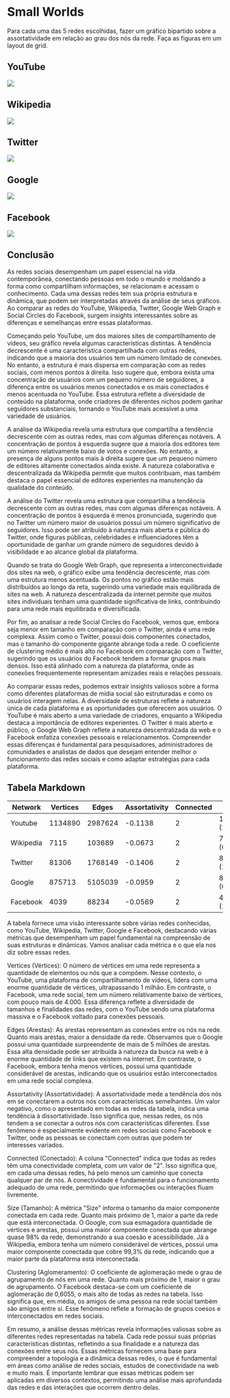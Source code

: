 # Small Worlds

Para cada uma das 5 redes escolhidas, fazer um gráfico bipartido
sobre a assortatividade em relação ao grau dos nós da rede. Faça
as figuras em um layout de grid. 

## YouTube
<img src="https://github.com/pedrojot4/AED2/blob/main/SmallWorlds/graficos/Youtube.png">

## Wikipedia
<img src="https://github.com/pedrojot4/AED2/blob/main/SmallWorlds/graficos/Wikipedia.png">

## Twitter
<img src="https://github.com/pedrojot4/AED2/blob/main/SmallWorlds/graficos/Twitter.png">

## Google
<img src="https://github.com/pedrojot4/AED2/blob/main/SmallWorlds/graficos/Google.png">

## Facebook
<img src="https://github.com/pedrojot4/AED2/blob/main/SmallWorlds/graficos/Facebook.png">

## Conclusão

As redes sociais desempenham um papel essencial na vida contemporânea, conectando pessoas em todo o mundo e moldando a forma como compartilham informações, se relacionam e acessam o conhecimento. Cada uma dessas redes tem sua própria estrutura e dinâmica, que podem ser interpretadas através da análise de seus gráficos. Ao comparar as redes do YouTube, Wikipedia, Twitter, Google Web Graph e Social Circles do Facebook, surgem insights interessantes sobre as diferenças e semelhanças entre essas plataformas.

Começando pelo YouTube, um dos maiores sites de compartilhamento de vídeos, seu gráfico revela algumas características distintas. A tendência decrescente é uma característica compartilhada com outras redes, indicando que a maioria dos usuários tem um número limitado de conexões. No entanto, a estrutura é mais dispersa em comparação com as redes sociais, com menos pontos à direita. Isso sugere que, embora exista uma concentração de usuários com um pequeno número de seguidores, a diferença entre os usuários menos conectados e os mais conectados é menos acentuada no YouTube. Essa estrutura reflete a diversidade de conteúdo na plataforma, onde criadores de diferentes nichos podem ganhar seguidores substanciais, tornando o YouTube mais acessível a uma variedade de usuários.

A análise da Wikipedia revela uma estrutura que compartilha a tendência decrescente com as outras redes, mas com algumas diferenças notáveis. A concentração de pontos à esquerda sugere que a maioria dos editores tem um número relativamente baixo de votos e conexões. No entanto, a presença de alguns pontos mais à direita sugere que um pequeno número de editores altamente conectados ainda existe. A natureza colaborativa e descentralizada da Wikipedia permite que muitos contribuam, mas também destaca o papel essencial de editores experientes na manutenção da qualidade do conteúdo.

A análise do Twitter revela uma estrutura que compartilha a tendência decrescente com as outras redes, mas com algumas diferenças notáveis. A concentração de pontos à esquerda é menos pronunciada, sugerindo que no Twitter um número maior de usuários possui um número significativo de seguidores. Isso pode ser atribuído à natureza mais aberta e pública do Twitter, onde figuras públicas, celebridades e influenciadores têm a oportunidade de ganhar um grande número de seguidores devido à visibilidade e ao alcance global da plataforma.

Quando se trata do Google Web Graph, que representa a interconectividade dos sites na web, o gráfico exibe uma tendência decrescente, mas com uma estrutura menos acentuada. Os pontos no gráfico estão mais distribuídos ao longo da reta, sugerindo uma variedade mais equilibrada de sites na web. A natureza descentralizada da internet permite que muitos sites individuais tenham uma quantidade significativa de links, contribuindo para uma rede mais equilibrada e diversificada.

Por fim, ao analisar a rede Social Circles do Facebook, vemos que, embora seja menor em tamanho em comparação com o Twitter, ainda é uma rede complexa. Assim como o Twitter, possui dois componentes conectados, mas o tamanho do componente gigante abrange toda a rede. O coeficiente de clustering médio é mais alto no Facebook em comparação com o Twitter, sugerindo que os usuários do Facebook tendem a formar grupos mais densos. Isso está alinhado com a natureza da plataforma, onde as conexões frequentemente representam amizades reais e relações pessoais.

Ao comparar essas redes, podemos extrair insights valiosos sobre a forma como diferentes plataformas de mídia social são estruturadas e como os usuários interagem nelas. A diversidade de estruturas reflete a natureza única de cada plataforma e as oportunidades que oferecem aos usuários. O YouTube é mais aberto a uma variedade de criadores, enquanto a Wikipedia destaca a importância de editores experientes. O Twitter é mais aberto e público, o Google Web Graph reflete a natureza descentralizada da web e o Facebook enfatiza conexões pessoais e relacionamentos. Compreender essas diferenças é fundamental para pesquisadores, administradores de comunidades e analistas de dados que desejam entender melhor o funcionamento das redes sociais e como adaptar estratégias para cada plataforma.

## Tabela Markdown
| Network | Vertices | Edges | Assortativity | Connected | Size | Clustering |
|---------|----------|-------|---------------|-----------|------|------------|
| Youtube | 1134890 | 2987624 | -0.1138 | 2 | 1134890 (1.000) | 0.0808 |
| Wikipedia | 7115 | 103689 | -0.0673 | 2 | 7066 (0.993) | 0.1409 |
| Twitter  | 81306 | 1768149 | -0.1406 | 2 | 81306 (1.000) | 0.5653 |
| Google | 875713 | 5105039 | -0.0959 | 2 | 855802 (0.977) | 0.5143 |
| Facebook | 4039 | 88234 | -0.0569 | 2 | 4039 (1.000) | 0.6055 |

A tabela fornece uma visão interessante sobre várias redes conhecidas, como YouTube, Wikipedia, Twitter, Google e Facebook, destacando várias métricas que desempenham um papel fundamental na compreensão de suas estruturas e dinâmicas. Vamos analisar cada métrica e o que ela nos diz sobre essas redes.

Vertices (Vértices): O número de vértices em uma rede representa a quantidade de elementos ou nós que a compõem. Nesse contexto, o YouTube, uma plataforma de compartilhamento de vídeos, lidera com uma enorme quantidade de vértices, ultrapassando 1 milhão. Em contraste, o Facebook, uma rede social, tem um número relativamente baixo de vértices, com pouco mais de 4.000. Essa diferença reflete a diversidade de tamanhos e finalidades das redes, com o YouTube sendo uma plataforma massiva e o Facebook voltado para conexões pessoais.

Edges (Arestas): As arestas representam as conexões entre os nós na rede. Quanto mais arestas, maior a densidade da rede. Observamos que o Google possui uma quantidade surpreendente de mais de 5 milhões de arestas. Essa alta densidade pode ser atribuída à natureza da busca na web e à enorme quantidade de links que existem na internet. Em contraste, o Facebook, embora tenha menos vértices, possui uma quantidade considerável de arestas, indicando que os usuários estão interconectados em uma rede social complexa.

Assortativity (Assortatividade): A assortatividade mede a tendência dos nós em se conectarem a outros nós com características semelhantes. Um valor negativo, como o apresentado em todas as redes da tabela, indica uma tendência à dissortatividade. Isso significa que, nessas redes, os nós tendem a se conectar a outros nós com características diferentes. Esse fenômeno é especialmente evidente em redes sociais como Facebook e Twitter, onde as pessoas se conectam com outras que podem ter interesses variados.

Connected (Conectado): A coluna "Connected" indica que todas as redes têm uma conectividade completa, com um valor de "2". Isso significa que, em cada uma dessas redes, há pelo menos um caminho que conecta qualquer par de nós. A conectividade é fundamental para o funcionamento adequado de uma rede, permitindo que informações ou interações fluam livremente.

Size (Tamanho): A métrica "Size" informa o tamanho da maior componente conectada em cada rede. Quanto mais próximo de 1, maior a parte da rede que está interconectada. O Google, com sua esmagadora quantidade de vértices e arestas, possui uma maior componente conectada que abrange quase 98% da rede, demonstrando a sua coesão e acessibilidade. Já a Wikipedia, embora tenha um número considerável de vértices, possui uma maior componente conectada que cobre 99,3% da rede, indicando que a maior parte da plataforma está interconectada.

Clustering (Aglomeramento): O coeficiente de aglomeração mede o grau de agrupamento de nós em uma rede. Quanto mais próximo de 1, maior o grau de agrupamento. O Facebook destaca-se com um coeficiente de aglomeração de 0,6055, o mais alto de todas as redes na tabela. Isso significa que, em média, os amigos de uma pessoa na rede social também são amigos entre si. Esse fenômeno reflete a formação de grupos coesos e interconectados em redes sociais.

Em resumo, a análise dessas métricas revela informações valiosas sobre as diferentes redes representadas na tabela. Cada rede possui suas próprias características distintas, refletindo a sua finalidade e a natureza das conexões entre seus nós. Essas métricas fornecem uma base para compreender a topologia e a dinâmica dessas redes, o que é fundamental em áreas como análise de redes sociais, estudos de conectividade na web e muito mais. É importante lembrar que essas métricas podem ser aplicadas em diversos contextos, permitindo uma análise mais aprofundada das redes e das interações que ocorrem dentro delas.


